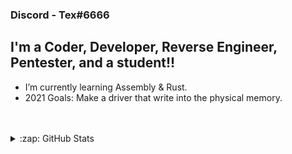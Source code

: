 ### Discord - Tex#6666

## I'm a Coder, Developer, Reverse Engineer, Pentester, and a student!!

- I’m currently learning Assembly & Rust.
- 2021 Goals: Make a driver that write into the physical memory.

<br />
<br />
</details>

<details>
  <summary>:zap: GitHub Stats</summary>

  <img align="left" alt="Tex's GitHub Stats" src="https://github-readme-stats.codestackr.vercel.app/api?username=Tex0x4E2&show_icons=true&hide_border=true" />

</details>

